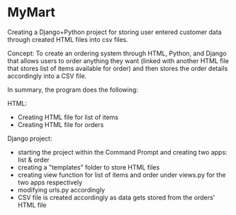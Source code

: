 # MyMart

Creating a Django+Python project for storing user entered customer data through created HTML files into csv files.

Concept:
To create an ordering system through HTML, Python, and Django that allows users to order anything they want (linked with another HTML file that stores list of items available for order) and then stores the order details accordingly into a CSV file.

In summary, the program does the following:

HTML:
- Creating HTML file for list of items
- Creating HTML file for orders

Django project:
- starting the project within the Command Prompt and creating two apps: list & order
- creating a "templates" folder to store HTML files
- creating view function for list of items and order under views.py for the two apps respectively
- modifying urls.py accordingly
- CSV file is created accordingly as data gets stored from the orders' HTML file
